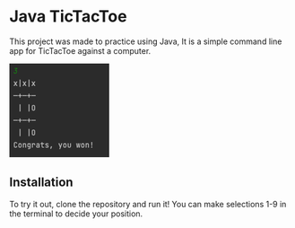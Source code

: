 # Java TicTacToe

This project was made to practice using Java, It is a simple command line app for TicTacToe against a computer.


<img src="./tictactoe.png"/>

## Installation

To try it out, clone the repository and run it!  You can make selections 1-9 in the terminal to decide your position.